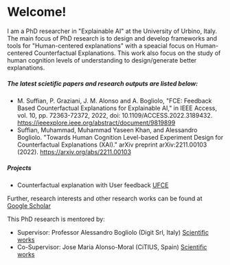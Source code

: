 # Welcome!
I am a PhD researcher in "Explainable AI" at the University of Urbino, Italy.
The main focus of PhD research is to design and develop frameworks and tools for "Human-centered explanations" with a speacial focus on Human-centered Counterfactual Explanations.
This work also focus on the study of human cognition levels of understanding to design/generate better explanations.

##### The latest scietific papers and research outputs are listed below:
- M. Suffian, P. Graziani, J. M. Alonso and A. Bogliolo, "FCE: Feedback Based Counterfactual Explanations for Explainable AI," in IEEE Access, vol. 10, pp. 72363-72372, 2022, doi: 10.1109/ACCESS.2022.3189432. https://ieeexplore.ieee.org/abstract/document/9819899
- Suffian, Muhammad, Muhammad Yaseen Khan, and Alessandro Bogliolo. "Towards Human Cognition Level-based Experiment Design for Counterfactual Explanations (XAI)." arXiv preprint arXiv:2211.00103 (2022). https://arxiv.org/abs/2211.00103

##### Projects
- Counterfactual explanation with User feedback [UFCE](https://github.com/msnizami/UFCE)

Further, research interests and other research works can be found at [Google Scholar](https://scholar.google.com/citations?user=MSrYRgEAAAAJ&hl=en)

This PhD research is mentored by:
- Supervisor: Professor Alessandro Bogliolo (Digit Srl, Italy) [Scientific works](https://scholar.google.com/citations?user=M9Ood7kAAAAJ&hl=en)
- Co-Supervisor: Jose Maria Alonso-Moral (CiTIUS, Spain) [Scientific works](https://scholar.google.com/citations?user=wDMgf44AAAAJ&hl=en)
